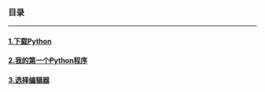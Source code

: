 ### 目录
***
#### [1.下载Python](https://github.com/the-China/Python-Learning/tree/%E4%B8%BB%E8%A6%81/%E7%AC%94%E8%AE%B0/1.%E4%B8%8B%E8%BD%BDPython)
#### [2.我的第一个Python程序](https://github.com/the-China/Python-Learning/tree/%E4%B8%BB%E8%A6%81/%E7%AC%94%E8%AE%B0/2.%E6%88%91%E7%9A%84%E7%AC%AC%E4%B8%80%E4%B8%AAPython%E7%A8%8B%E5%BA%8F)
#### [3.选择编辑器](https://github.com/the-China/Python-Learning/tree/%E4%B8%BB%E8%A6%81/%E7%AC%94%E8%AE%B0/3.%E9%80%89%E6%8B%A9%E7%BC%96%E8%BE%91%E5%99%A8)
